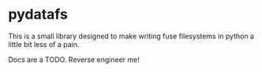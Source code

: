 # pydatafs

This is a small library designed to make writing fuse filesystems in python a little bit less of a pain.

Docs are a TODO. Reverse engineer me!
